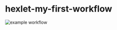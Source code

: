 # hexlet-my-first-workflow

![example workflow](https://github.com/wiktorbgu/hexlet-my-first-workflow/actions/workflows/hello-world.yml/badge.svg)

